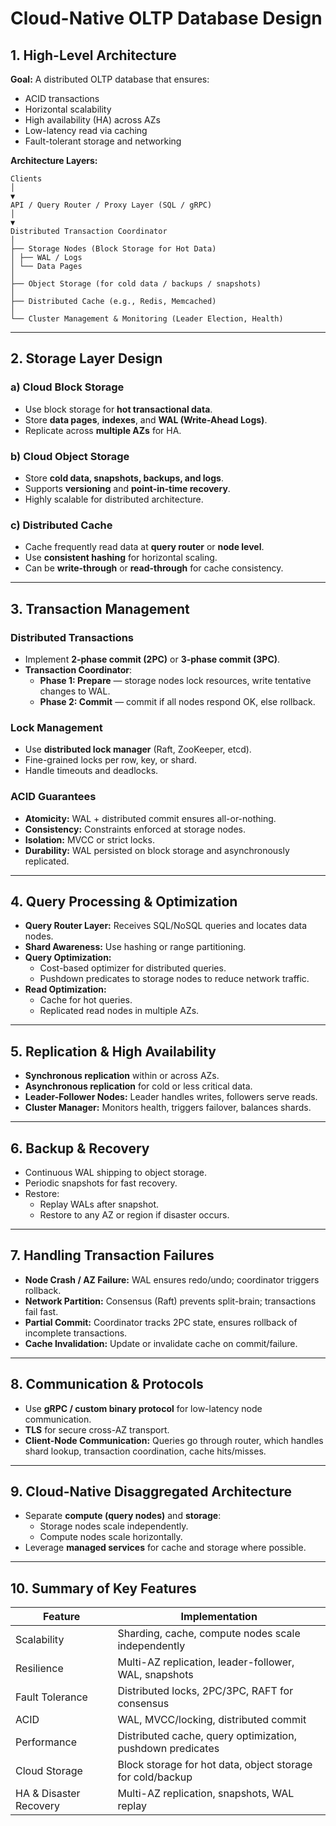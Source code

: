 # Cloud-Native OLTP Database Design

## 1. High-Level Architecture

**Goal:** A distributed OLTP database that ensures:

- ACID transactions  
- Horizontal scalability  
- High availability (HA) across AZs  
- Low-latency read via caching  
- Fault-tolerant storage and networking  

**Architecture Layers:**

```
Clients
│
▼
API / Query Router / Proxy Layer (SQL / gRPC)
│
▼
Distributed Transaction Coordinator
│
├── Storage Nodes (Block Storage for Hot Data)
│ ├── WAL / Logs
│ └── Data Pages
│
├── Object Storage (for cold data / backups / snapshots)
│
├── Distributed Cache (e.g., Redis, Memcached)
│
└── Cluster Management & Monitoring (Leader Election, Health)
```

---

## 2. Storage Layer Design

### a) Cloud Block Storage
- Use block storage for **hot transactional data**.
- Store **data pages**, **indexes**, and **WAL (Write-Ahead Logs)**.
- Replicate across **multiple AZs** for HA.

### b) Cloud Object Storage
- Store **cold data, snapshots, backups, and logs**.
- Supports **versioning** and **point-in-time recovery**.
- Highly scalable for distributed architecture.

### c) Distributed Cache
- Cache frequently read data at **query router** or **node level**.
- Use **consistent hashing** for horizontal scaling.
- Can be **write-through** or **read-through** for cache consistency.

---

## 3. Transaction Management

### Distributed Transactions
- Implement **2-phase commit (2PC)** or **3-phase commit (3PC)**.
- **Transaction Coordinator**:
  - **Phase 1: Prepare** — storage nodes lock resources, write tentative changes to WAL.
  - **Phase 2: Commit** — commit if all nodes respond OK, else rollback.

### Lock Management
- Use **distributed lock manager** (Raft, ZooKeeper, etcd).
- Fine-grained locks per row, key, or shard.
- Handle timeouts and deadlocks.

### ACID Guarantees
- **Atomicity:** WAL + distributed commit ensures all-or-nothing.  
- **Consistency:** Constraints enforced at storage nodes.  
- **Isolation:** MVCC or strict locks.  
- **Durability:** WAL persisted on block storage and asynchronously replicated.

---

## 4. Query Processing & Optimization
- **Query Router Layer:** Receives SQL/NoSQL queries and locates data nodes.
- **Shard Awareness:** Use hashing or range partitioning.
- **Query Optimization:**
  - Cost-based optimizer for distributed queries.
  - Pushdown predicates to storage nodes to reduce network traffic.
- **Read Optimization:**
  - Cache for hot queries.
  - Replicated read nodes in multiple AZs.

---

## 5. Replication & High Availability
- **Synchronous replication** within or across AZs.
- **Asynchronous replication** for cold or less critical data.
- **Leader-Follower Nodes:** Leader handles writes, followers serve reads.
- **Cluster Manager:** Monitors health, triggers failover, balances shards.

---

## 6. Backup & Recovery
- Continuous WAL shipping to object storage.
- Periodic snapshots for fast recovery.
- Restore:
  - Replay WALs after snapshot.
  - Restore to any AZ or region if disaster occurs.

---

## 7. Handling Transaction Failures
- **Node Crash / AZ Failure:** WAL ensures redo/undo; coordinator triggers rollback.
- **Network Partition:** Consensus (Raft) prevents split-brain; transactions fail fast.
- **Partial Commit:** Coordinator tracks 2PC state, ensures rollback of incomplete transactions.
- **Cache Invalidation:** Update or invalidate cache on commit/failure.

---

## 8. Communication & Protocols
- Use **gRPC / custom binary protocol** for low-latency node communication.
- **TLS** for secure cross-AZ transport.
- **Client-Node Communication:** Queries go through router, which handles shard lookup, transaction coordination, cache hits/misses.

---

## 9. Cloud-Native Disaggregated Architecture
- Separate **compute (query nodes)** and **storage**:
  - Storage nodes scale independently.
  - Compute nodes scale horizontally.
- Leverage **managed services** for cache and storage where possible.

---

## 10. Summary of Key Features

| Feature | Implementation |
|---------|----------------|
| Scalability | Sharding, cache, compute nodes scale independently |
| Resilience | Multi-AZ replication, leader-follower, WAL, snapshots |
| Fault Tolerance | Distributed locks, 2PC/3PC, RAFT for consensus |
| ACID | WAL, MVCC/locking, distributed commit |
| Performance | Distributed cache, query optimization, pushdown predicates |
| Cloud Storage | Block storage for hot data, object storage for cold/backup |
| HA & Disaster Recovery | Multi-AZ replication, snapshots, WAL replay |
